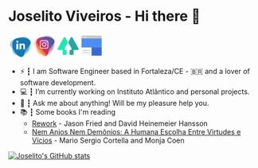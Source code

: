 # Joselito Viveiros - Hi there 👋
[<img src="media/medial_social_linkedin.png" alt="LinkeIn" width="48" height="48" style="max-width:100%;">](https://www.google.com/url?q=https%3A%2F%2Fwww.linkedin.com%2Fin%2Fjoselitoviveiros%2F&sa=D&sntz=1&usg=AFQjCNF1cpIEVKk8bcvPQLzQTFsYhpvSFg)[<img src="media/medial_social_insta.png" alt="Instagram" width="48" height="48" style="max-width:100%;">](https://www.google.com/url?q=https%3A%2F%2Finstagram.com%2Fjoselitofilhoo%2F&sa=D&sntz=1&usg=AFQjCNF2uy578VkQbFHwKVlwazipx6TM4Q)[<img src="media/medial_social_linktree.png" alt="Instagram" width="48" height="48" style="max-width:100%;">](https://linktr.ee/joselitofilho)[<img src="media/medial_social_googlesites.png" alt="eu" width="48" height="48" style="max-width:100%;">](https://sites.google.com/view/joselitofilho)

- ⚡ ┇ I am Software Engineer based in Fortaleza/CE - :brazil: and a lover of software development.
- 💻 ┇ I’m currently working on Instituto Atlântico and personal projects.
- 💬 ┇ Ask me about anything! Will be my pleasure help you.
- 📚 ┇ Some books I'm reading
  - [Rework](https://www.amazon.com.br/Rework-Jason-Fried/dp/0307463745) - Jason Fried and David Heinemeier Hansson
  - [Nem Anjos Nem Demônios: A Humana Escolha Entre Virtudes e Vícios](https://www.goodreads.com/book/show/45168535-nem-anjos-nem-dem-nios?ac=1&from_search=true&qid=U5ycLqaCSp&rank=1) - Mario Sergio Cortella and Monja Coen

[![Joselito's GitHub stats](https://github-readme-stats.vercel.app/api?username=joselitofilho&show_icons=true&theme=dracula)](https://github.com/joselitofilho) 
<!--
[![Top Langs](https://github-readme-stats.vercel.app/api/top-langs/?username=joselitofilho&layout=compact&langs_count=10&show_icons=true&theme=dracula)](https://github.com/joselitofilho)
-->

<!--
**joselitofilho/joselitofilho** is a ✨ _special_ ✨ repository because its `README.md` (this file) appears on your GitHub profile.

Here are some ideas to get you started:

- 🔭 I’m currently working on ...
- 🌱 I’m currently learning ...
- 👯 I’m looking to collaborate on ...
- 🤔 I’m looking for help with ...
- 💬 Ask me about ...
- 📫 How to reach me: ...
- 😄 Pronouns: ...
- ⚡ Fun fact: ...
-->
